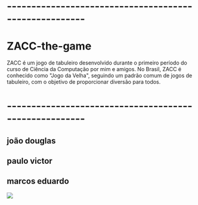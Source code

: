# ------------------------------------------------------
# ZACC-the-game
ZACC é um jogo de tabuleiro desenvolvido durante o primeiro período do curso de Ciência da Computação por mim e amigos. No Brasil, ZACC é conhecido como "Jogo da Velha", seguindo um padrão comum de jogos de tabuleiro, com o objetivo de proporcionar diversão para todos.
# ------------------------------------------------------ 

<h2 color=purple>joão douglas<h2>
<h2 color=blue>paulo victor</h2>
<h2 color=pink>marcos eduardo</h2> 

<img src="https://github.com/fadadoc/ZACC-the-game/assets/138242492/b1b0161b-a894-451d-a1f3-e08fcad92f89">
